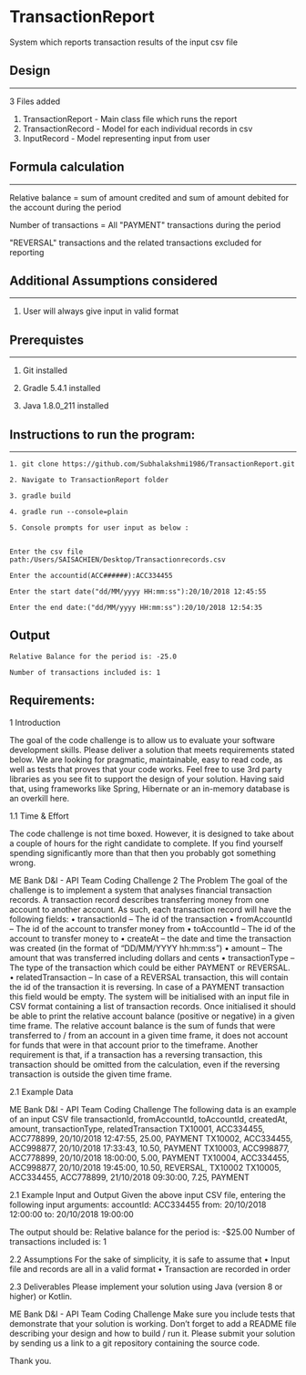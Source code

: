 # TransactionReport
System which reports transaction results of the input csv file



## Design
--------

3 Files added 

1. TransactionReport  - Main class file which runs the report
2. TransactionRecord - Model for each individual records in csv
3. InputRecord - Model representing input from user


## Formula calculation
---------------------

Relative balance = sum of amount credited and sum of amount debited for the account during the period

Number of transactions = All "PAYMENT" transactions during the period

"REVERSAL" transactions and the related transactions excluded for reporting


## Additional Assumptions considered
------------------------------------

1. User will always give input in valid format 

## Prerequistes
---------------

1. Git installed

2. Gradle 5.4.1 installed

3. Java 1.8.0_211 installed


## Instructions to run the program:
----------------------------------
```
1. git clone https://github.com/Subhalakshmi1986/TransactionReport.git

2. Navigate to TransactionReport folder

3. gradle build

4. gradle run --console=plain

5. Console prompts for user input as below :


Enter the csv file path:/Users/SAISACHIEN/Desktop/Transactionrecords.csv

Enter the accountid(ACC######):ACC334455

Enter the start date("dd/MM/yyyy HH:mm:ss"):20/10/2018 12:45:55

Enter the end date:("dd/MM/yyyy HH:mm:ss"):20/10/2018 12:54:35
```

## Output

```
Relative Balance for the period is: -25.0

Number of transactions included is: 1
```





Requirements:
-------------

1 Introduction

The goal of the code challenge is to allow us to evaluate your software
development skills.
Please deliver a solution that meets requirements stated below.
We are looking for pragmatic, maintainable, easy to read code, as well
as tests that proves that your code works.
Feel free to use 3rd party libraries as you see fit to support the design
of your solution. Having said that, using frameworks like Spring,
Hibernate or an in-memory database is an overkill here.

1.1 Time & Effort

The code challenge is not time boxed. However, it is designed to take
about a couple of hours for the right candidate to complete. If you find
yourself spending significantly more than that then you probably got
something wrong.

ME Bank D&I - API Team Coding Challenge
2 The Problem
The goal of the challenge is to implement a system that analyses
financial transaction records.
A transaction record describes transferring money from one account to
another account. As such, each transaction record will have the
following fields:
• transactionId – The id of the transaction
• fromAccountId – The id of the account to transfer money from
• toAccountId – The id of the account to transfer money to
• createAt – the date and time the transaction was created (in the
format of
“DD/MM/YYYY hh:mm:ss”)
• amount – The amount that was transferred including dollars and
cents
• transactionType – The type of the transaction which could be
either PAYMENT or REVERSAL.
• relatedTransaction – In case of a REVERSAL transaction, this
will contain the id of the transaction it is reversing. In case of a
PAYMENT transaction this field would be empty.
The system will be initialised with an input file in CSV format containing
a list of transaction records.
Once initialised it should be able to print the relative account balance
(positive or negative) in a given time frame.
The relative account balance is the sum of funds that were transferred
to / from an account in a given time frame, it does not account for funds
that were in that account prior to the timeframe.
Another requirement is that, if a transaction has a reversing transaction,
this transaction should be omitted from the calculation, even if the
reversing transaction is outside the given time frame.

2.1 Example Data

ME Bank D&I - API Team Coding Challenge
The following data is an example of an input CSV file transactionId,
fromAccountId, toAccountId, createdAt, amount, transactionType,
relatedTransaction
TX10001, ACC334455, ACC778899, 20/10/2018 12:47:55, 25.00, PAYMENT
TX10002, ACC334455, ACC998877, 20/10/2018 17:33:43, 10.50, PAYMENT
TX10003, ACC998877, ACC778899, 20/10/2018 18:00:00, 5.00, PAYMENT
TX10004, ACC334455, ACC998877, 20/10/2018 19:45:00, 10.50, REVERSAL,
TX10002 TX10005, ACC334455, ACC778899, 21/10/2018 09:30:00, 7.25,
PAYMENT

2.1 Example Input and Output
Given the above input CSV file, entering the following input arguments:
accountId:
ACC334455 from:
20/10/2018 12:00:00
to: 20/10/2018
19:00:00

The output should be:
Relative balance for the period is: -$25.00
Number of transactions included is: 1

2.2 Assumptions
For the sake of simplicity, it is safe to assume that
• Input file and records are all in a valid format
• Transaction are recorded in order

2.3 Deliverables
Please implement your solution using Java (version 8 or higher) or Kotlin.

ME Bank D&I - API Team Coding Challenge
Make sure you include tests that demonstrate that your solution is working.
Don’t forget to add a README file describing your design and how to build
/ run it.
Please submit your solution by sending us a link to a git repository
containing the source code.

Thank you.


